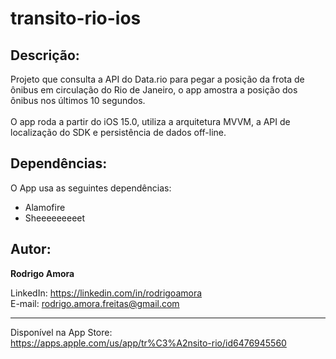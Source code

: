 # transito-rio-ios
Descrição:
----------
Projeto que consulta a API do Data.rio para pegar a posição da frota de ônibus em circulação do Rio de Janeiro, o app amostra a posição dos ônibus nos últimos 10 segundos.
<br><br>
O app roda a partir do iOS 15.0, utiliza a arquitetura MVVM, a API de localização do SDK e persistência de dados off-line.

Dependências:
-------------
O App usa as seguintes dependências:
* Alamofire
* Sheeeeeeeeet

Autor:
------
<b>Rodrigo Amora</b>

LinkedIn: https://linkedin.com/in/rodrigoamora <br>
E-mail: rodrigo.amora.freitas@gmail.com

<hr>

Disponível na App Store: <br>
https://apps.apple.com/us/app/tr%C3%A2nsito-rio/id6476945560
